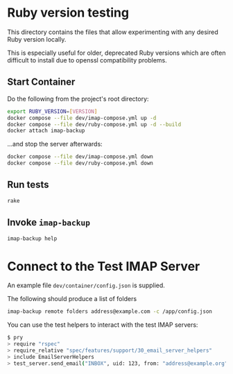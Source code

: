 # Ruby version testing
This directory contains the files that allow experimenting with
any desired Ruby version locally.

This is especially useful for older, deprecated Ruby versions
which are often difficult to install due to openssl
compatibility problems.

## Start Container

Do the following from the project's root directory:

```sh
export RUBY_VERSION=[VERSION]
docker compose --file dev/imap-compose.yml up -d
docker compose --file dev/ruby-compose.yml up -d --build
docker attach imap-backup
```

...and stop the server afterwards:

```sh
docker compose --file dev/imap-compose.yml down
docker compose --file dev/ruby-compose.yml down
```

## Run tests
```sh
rake
```

## Invoke `imap-backup`
```sh
imap-backup help
```

# Connect to the Test IMAP Server

An example file `dev/container/config.json` is supplied.

The following should produce a list of folders

```sh
imap-backup remote folders address@example.com -c /app/config.json
```

You can use the test helpers to interact with the test IMAP servers:

```sh
$ pry
> require "rspec"
> require_relative "spec/features/support/30_email_server_helpers"
> include EmailServerHelpers
> test_server.send_email("INBOX", uid: 123, from: "address@example.org", subject: "Test 1", body: "body 1\nHi")
```
